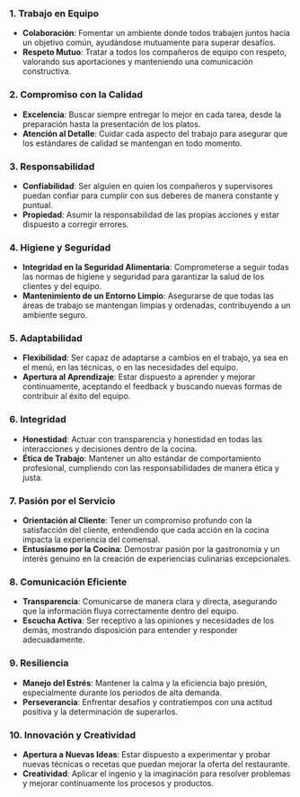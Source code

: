 ### 1. **Trabajo en Equipo**
   - **Colaboración**: Fomentar un ambiente donde todos trabajen juntos hacia un objetivo común, ayudándose mutuamente para superar desafíos.
   - **Respeto Mutuo**: Tratar a todos los compañeros de equipo con respeto, valorando sus aportaciones y manteniendo una comunicación constructiva.

### 2. **Compromiso con la Calidad**
   - **Excelencia**: Buscar siempre entregar lo mejor en cada tarea, desde la preparación hasta la presentación de los platos.
   - **Atención al Detalle**: Cuidar cada aspecto del trabajo para asegurar que los estándares de calidad se mantengan en todo momento.

### 3. **Responsabilidad**
   - **Confiabilidad**: Ser alguien en quien los compañeros y supervisores puedan confiar para cumplir con sus deberes de manera constante y puntual.
   - **Propiedad**: Asumir la responsabilidad de las propias acciones y estar dispuesto a corregir errores.

### 4. **Higiene y Seguridad**
   - **Integridad en la Seguridad Alimentaria**: Comprometerse a seguir todas las normas de higiene y seguridad para garantizar la salud de los clientes y del equipo.
   - **Mantenimiento de un Entorno Limpio**: Asegurarse de que todas las áreas de trabajo se mantengan limpias y ordenadas, contribuyendo a un ambiente seguro.

### 5. **Adaptabilidad**
   - **Flexibilidad**: Ser capaz de adaptarse a cambios en el trabajo, ya sea en el menú, en las técnicas, o en las necesidades del equipo.
   - **Apertura al Aprendizaje**: Estar dispuesto a aprender y mejorar continuamente, aceptando el feedback y buscando nuevas formas de contribuir al éxito del equipo.

### 6. **Integridad**
   - **Honestidad**: Actuar con transparencia y honestidad en todas las interacciones y decisiones dentro de la cocina.
   - **Ética de Trabajo**: Mantener un alto estándar de comportamiento profesional, cumpliendo con las responsabilidades de manera ética y justa.

### 7. **Pasión por el Servicio**
   - **Orientación al Cliente**: Tener un compromiso profundo con la satisfacción del cliente, entendiendo que cada acción en la cocina impacta la experiencia del comensal.
   - **Entusiasmo por la Cocina**: Demostrar pasión por la gastronomía y un interés genuino en la creación de experiencias culinarias excepcionales.

### 8. **Comunicación Eficiente**
   - **Transparencia**: Comunicarse de manera clara y directa, asegurando que la información fluya correctamente dentro del equipo.
   - **Escucha Activa**: Ser receptivo a las opiniones y necesidades de los demás, mostrando disposición para entender y responder adecuadamente.

### 9. **Resiliencia**
   - **Manejo del Estrés**: Mantener la calma y la eficiencia bajo presión, especialmente durante los periodos de alta demanda.
   - **Perseverancia**: Enfrentar desafíos y contratiempos con una actitud positiva y la determinación de superarlos.

### 10. **Innovación y Creatividad**
   - **Apertura a Nuevas Ideas**: Estar dispuesto a experimentar y probar nuevas técnicas o recetas que puedan mejorar la oferta del restaurante.
   - **Creatividad**: Aplicar el ingenio y la imaginación para resolver problemas y mejorar continuamente los procesos y productos.
